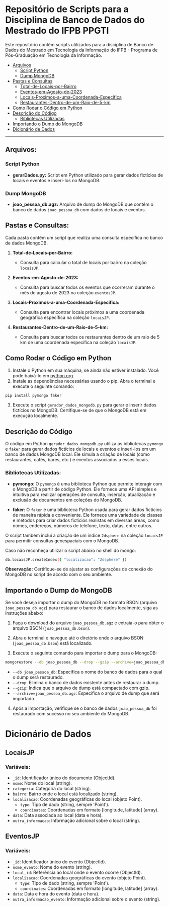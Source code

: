 # Repositório de Scripts para a Disciplina de Banco de Dados do Mestrado do IFPB PPGTI

Este repositório contém scripts utilizados para a disciplina de Banco de Dados do Mestrado em Tecnologia da Informação do IFPB - Programa de Pós-Graduação em Tecnologia da Informação.

- [Arquivos](#arquivos)
  - [Script Python](#script-python)
  - [Dump MongoDB](#dump-mongodb)
- [Pastas e Consultas](#pastas-e-consultas)
  - [Total-de-Locais-por-Bairro](/total-de-locais-por-bairro)
  - [Eventos-em-Agosto-de-2023](/eventos-em-agosto-de-2023)
  - [Locais-Proximos-a-uma-Coordenada-Especifica](/locais-proximos-a-uma-coordenada-especifica)
  - [Restaurantes-Dentro-de-um-Raio-de-5-km](/restaurantes-dentro-de-um-raio-de-5-km)
- [Como Rodar o Código em Python](#como-rodar-o-codigo-em-python)
- [Descrição do Código](#descricao-do-codigo)
  - [Bibliotecas Utilizadas](#bibliotecas-utilizadas)
- [Importando o Dump do MongoDB](#importando-o-dump-do-mongodb)
- [Dicionário de Dados](#dicionario-de-dados)

---
## Arquivos:

### Script Python
- **gerarDados.py:** Script em Python utilizado para gerar dados fictícios de locais e eventos e inseri-los no MongoDB.

### Dump MongoDB
- **joao_pessoa_db.agz:** Arquivo de dump do MongoDB que contém o banco de dados `joao_pessoa_db` com dados de locais e eventos.

## Pastas e Consultas:

Cada pasta contém um script que realiza uma consulta específica no banco de dados MongoDB.

1. **Total-de-Locais-por-Bairro:**
   - Consulta para calcular o total de locais por bairro na coleção `locaisJP`.

2. **Eventos-em-Agosto-de-2023:**
   - Consulta para buscar todos os eventos que ocorreram durante o mês de agosto de 2023 na coleção `eventosJP`.

3. **Locais-Proximos-a-uma-Coordenada-Especifica:**
   - Consulta para encontrar locais próximos a uma coordenada geográfica específica na coleção `locaisJP`.

4. **Restaurantes-Dentro-de-um-Raio-de-5-km:**
   - Consulta para buscar todos os restaurantes dentro de um raio de 5 km de uma coordenada específica na coleção `locaisJP`.

## Como Rodar o Código em Python

1. Instale o Python em sua máquina, se ainda não estiver instalado. Você pode baixá-lo em [python.org](https://www.python.org/downloads/).
2. Instale as dependências necessárias usando o pip. Abra o terminal e execute o seguinte comando:

```sh
pip install pymongo faker
```
3. Execute o script `gerador_dados_mongodb.py` para gerar e inserir dados fictícios no MongoDB. Certifique-se de que o MongoDB está em execução localmente.

## Descrição do Código

O código em Python `gerador_dados_mongodb.py` utiliza as bibliotecas `pymongo` e `faker` para gerar dados fictícios de locais e eventos e inseri-los em um banco de dados MongoDB local. Ele simula a criação de locais (como restaurantes, cafés, bares, etc.) e eventos associados a esses locais.

### Bibliotecas Utilizadas:

- **pymongo**: O `pymongo` é uma biblioteca Python que permite interagir com o MongoDB a partir de código Python. Ele fornece uma API simples e intuitiva para realizar operações de consulta, inserção, atualização e exclusão de documentos em coleções do MongoDB.

- **faker**: O `faker` é uma biblioteca Python usada para gerar dados fictícios de maneira rápida e conveniente. Ele fornece uma variedade de classes e métodos para criar dados fictícios realistas em diversas áreas, como nomes, endereços, números de telefone, texto, datas, entre outros.

O script também inclui a criação de um índice `2dsphere` na coleção `locaisJP` para permitir consultas geoespaciais com o MongoDB.

Caso não reconheça utilizar o script abaixo no shell do mongo:
```sh
db.locaisJP.createIndex({ "localizacao": "2dsphere" })
```
**Observação:** Certifique-se de ajustar as configurações de conexão do MongoDB no script de acordo com o seu ambiente.

## Importando o Dump do MongoDB

Se você deseja importar o dump do MongoDB no formato BSON (arquivo `joao_pessoa_db.agz`) para restaurar o banco de dados localmente, siga as instruções abaixo:

1. Faça o download do arquivo `joao_pessoa_db.agz` e extraia-o para obter o arquivo BSON (`joao_pessoa_db.bson`).

2. Abra o terminal e navegue até o diretório onde o arquivo BSON (`joao_pessoa_db.bson`) está localizado.

3. Execute o seguinte comando para importar o dump para o MongoDB:
```sh
mongorestore --db joao_pessoa_db --drop --gzip --archive=joao_pessoa_db.agz
```
- `--db joao_pessoa_db`: Especifica o nome do banco de dados para o qual o dump será restaurado.
- `--drop`: Elimina o banco de dados existente antes de restaurar o dump.
- `--gzip`: Indica que o arquivo de dump está compactado com gzip.
- `--archive=joao_pessoa_db.agz`: Especifica o arquivo de dump que será importado.

4. Após a importação, verifique se o banco de dados `joao_pessoa_db` foi restaurado com sucesso no seu ambiente do MongoDB.

# Dicionário de Dados

## LocaisJP

### Variáveis:
- `_id`: Identificador único do documento (ObjectId).
- `nome`: Nome do local (string).
- `categoria`: Categoria do local (string).
- `bairro`: Bairro onde o local está localizado (string).
- `localizacao`: Coordenadas geográficas do local (objeto Point).
  - `type`: Tipo de dado (string, sempre 'Point').
  - `coordinates`: Coordenadas em formato [longitude, latitude] (array).
- `data`: Data associada ao local (data e hora).
- `outra_informacao`: Informação adicional sobre o local (string).
 
## EventosJP


### Variáveis:
- `_id`: Identificador único do evento (ObjectId).
- `nome_evento`: Nome do evento (string).
- `local_id`: Referência ao local onde o evento ocorre (ObjectId).
- `localizacao`: Coordenadas geográficas do evento (objeto Point).
    - `type`: Tipo de dado (string, sempre 'Point').
    - `coordinates`: Coordenadas em formato [longitude, latitude] (array).
- `data`: Data e hora do evento (data e hora).
- `outra_informacao_evento`: Informação adicional sobre o evento (string).